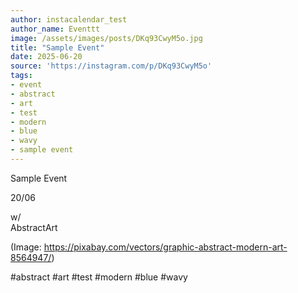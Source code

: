 ```yaml
---
author: instacalendar_test
author_name: Eventtt
image: /assets/images/posts/DKq93CwyM5o.jpg
title: "Sample Event"
date: 2025-06-20
source: 'https://instagram.com/p/DKq93CwyM5o'
tags:
- event
- abstract
- art
- test
- modern
- blue
- wavy
- sample event
---
```

Sample Event

20/06

w/<br>
AbstractArt

(Image: https://pixabay.com/vectors/graphic-abstract-modern-art-8564947/)

#abstract #art #test #modern #blue #wavy